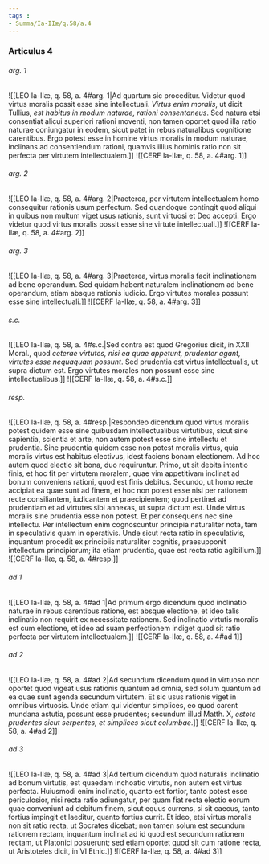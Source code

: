 ```yaml
---
tags : 
- Summa/Ia-IIæ/q.58/a.4
---
```


### Articulus 4

###### arg. 1
![[LEO Ia-IIæ, q. 58, a. 4#arg. 1|Ad quartum sic proceditur. Videtur quod virtus moralis possit esse sine intellectuali. *Virtus enim moralis*, ut dicit Tullius, *est habitus in modum naturae, rationi consentaneus*. Sed natura etsi consentiat alicui superiori rationi moventi, non tamen oportet quod illa ratio naturae coniungatur in eodem, sicut patet in rebus naturalibus cognitione carentibus. Ergo potest esse in homine virtus moralis in modum naturae, inclinans ad consentiendum rationi, quamvis illius hominis ratio non sit perfecta per virtutem intellectualem.]]
![[CERF Ia-IIæ, q. 58, a. 4#arg. 1]]

###### arg. 2
![[LEO Ia-IIæ, q. 58, a. 4#arg. 2|Praeterea, per virtutem intellectualem homo consequitur rationis usum perfectum. Sed quandoque contingit quod aliqui in quibus non multum viget usus rationis, sunt virtuosi et Deo accepti. Ergo videtur quod virtus moralis possit esse sine virtute intellectuali.]]
![[CERF Ia-IIæ, q. 58, a. 4#arg. 2]]

###### arg. 3
![[LEO Ia-IIæ, q. 58, a. 4#arg. 3|Praeterea, virtus moralis facit inclinationem ad bene operandum. Sed quidam habent naturalem inclinationem ad bene operandum, etiam absque rationis iudicio. Ergo virtutes morales possunt esse sine intellectuali.]]
![[CERF Ia-IIæ, q. 58, a. 4#arg. 3]]

###### s.c.
![[LEO Ia-IIæ, q. 58, a. 4#s.c.|Sed contra est quod Gregorius dicit, in XXII Moral., quod *ceterae virtutes, nisi ea quae appetunt, prudenter agant, virtutes esse nequaquam possunt*. Sed prudentia est virtus intellectualis, ut supra dictum est. Ergo virtutes morales non possunt esse sine intellectualibus.]]
![[CERF Ia-IIæ, q. 58, a. 4#s.c.]]

###### resp.
![[LEO Ia-IIæ, q. 58, a. 4#resp.|Respondeo dicendum quod virtus moralis potest quidem esse sine quibusdam intellectualibus virtutibus, sicut sine sapientia, scientia et arte, non autem potest esse sine intellectu et prudentia. Sine prudentia quidem esse non potest moralis virtus, quia moralis virtus est habitus electivus, idest faciens bonam electionem. Ad hoc autem quod electio sit bona, duo requiruntur. Primo, ut sit debita intentio finis, et hoc fit per virtutem moralem, quae vim appetitivam inclinat ad bonum conveniens rationi, quod est finis debitus. Secundo, ut homo recte accipiat ea quae sunt ad finem, et hoc non potest esse nisi per rationem recte consiliantem, iudicantem et praecipientem; quod pertinet ad prudentiam et ad virtutes sibi annexas, ut supra dictum est. Unde virtus moralis sine prudentia esse non potest. Et per consequens nec sine intellectu. Per intellectum enim cognoscuntur principia naturaliter nota, tam in speculativis quam in operativis. Unde sicut recta ratio in speculativis, inquantum procedit ex principiis naturaliter cognitis, praesupponit intellectum principiorum; ita etiam prudentia, quae est recta ratio agibilium.]]
![[CERF Ia-IIæ, q. 58, a. 4#resp.]]

###### ad 1
![[LEO Ia-IIæ, q. 58, a. 4#ad 1|Ad primum ergo dicendum quod inclinatio naturae in rebus carentibus ratione, est absque electione, et ideo talis inclinatio non requirit ex necessitate rationem. Sed inclinatio virtutis moralis est cum electione, et ideo ad suam perfectionem indiget quod sit ratio perfecta per virtutem intellectualem.]]
![[CERF Ia-IIæ, q. 58, a. 4#ad 1]]

###### ad 2
![[LEO Ia-IIæ, q. 58, a. 4#ad 2|Ad secundum dicendum quod in virtuoso non oportet quod vigeat usus rationis quantum ad omnia, sed solum quantum ad ea quae sunt agenda secundum virtutem. Et sic usus rationis viget in omnibus virtuosis. Unde etiam qui videntur simplices, eo quod carent mundana astutia, possunt esse prudentes; secundum illud Matth. X, *estote prudentes sicut serpentes, et simplices sicut columbae*.]]
![[CERF Ia-IIæ, q. 58, a. 4#ad 2]]

###### ad 3
![[LEO Ia-IIæ, q. 58, a. 4#ad 3|Ad tertium dicendum quod naturalis inclinatio ad bonum virtutis, est quaedam inchoatio virtutis, non autem est virtus perfecta. Huiusmodi enim inclinatio, quanto est fortior, tanto potest esse periculosior, nisi recta ratio adiungatur, per quam fiat recta electio eorum quae conveniunt ad debitum finem, sicut equus currens, si sit caecus, tanto fortius impingit et laeditur, quanto fortius currit. Et ideo, etsi virtus moralis non sit ratio recta, ut Socrates dicebat; non tamen solum est secundum rationem rectam, inquantum inclinat ad id quod est secundum rationem rectam, ut Platonici posuerunt; sed etiam oportet quod sit cum ratione recta, ut Aristoteles dicit, in VI Ethic.]]
![[CERF Ia-IIæ, q. 58, a. 4#ad 3]]

